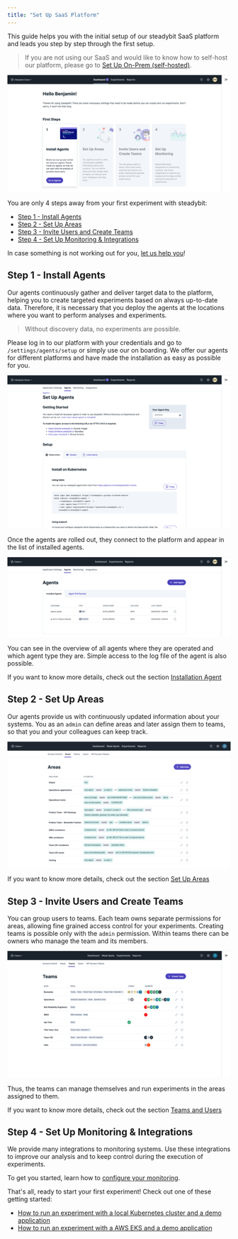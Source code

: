 ```yaml
---
title: "Set Up SaaS Platform"
---
```

This guide helps you with the initial setup of our steadybit SaaS platform and leads you step by step through the first setup.

>If you are not using our SaaS and would like to know how to self-host our platform, please go to [Set Up On-Prem (self-hosted)](20-set-up-onprem).
>

![on-boarding](img-set-up/step1-setup-platform.png)

You are only 4 steps away from your first experiment with steadybit:

- [Step 1 - Install Agents](#step1-installagents)
- [Step 2 - Set Up Areas](#step2-setupareas)
- [Step 3 - Invite Users and Create Teams](#step3-inviteusersandcreateteams)
- [Step 4 - Set Up Monitoring & Integrations](#step4-setupmonitoring&integrations)

In case something is not working out for you, [let us help you](https://www.steadybit.com/contact)!

## Step 1 - Install Agents
Our agents continuously gather and deliver target data to the platform, helping you to create targeted experiments based on always up-to-date data.
Therefore, it is necessary that you deploy the agents at the locations where you want to perform analyses and experiments.

> Without discovery data, no experiments are possible.

Please log in to our platform with your credentials and go to `/settings/agents/setup` or simply use our on boarding.
We offer our agents for different platforms and have made the installation as easy as possible for you.

![agents](img-set-up/set-up-agents.png)

Once the agents are rolled out, they connect to the platform and appear in the list of installed agents.

![agents finished](img-set-up/set-up-agents-finished.png)

You can see in the overview of all agents where they are operated and which agent type they are.
Simple access to the log file of the agent is also possible.

If you want to know more details, check out the section [Installation Agent](../install-configure/30-install-agents)

## Step 2 - Set Up Areas

Our agents provide us with continuously updated information about your systems.
You as an `admin` can define areas and later assign them to teams, so that you and your colleagues can keep track.

![areas](img-set-up/areas.png)

If you want to know more details, check out the section [Set Up Areas](../install-configure/50-set-up-areas)

## Step 3 - Invite Users and Create Teams

You can group users to teams. Each team owns separate permissions for areas, allowing fine grained access control for your experiments.
Creating teams is possible only with the `admin` permission. Within teams there can be owners who manage the team and its members.

![teams](img-set-up/teams.png)

Thus, the teams can manage themselves and run experiments in the areas assigned to them.

If you want to know more details, check out the section [Teams and Users](../install-configure/60-teams-and-users)

## Step 4 - Set Up Monitoring & Integrations

We provide many integrations to monitoring systems.
Use these integrations to improve our analysis and to keep control during the execution of experiments.

To get you started, learn how to [configure your monitoring](../install-configure/70-configure-monitoring).

That's all, ready to start your first experiment! Check out one of these getting started:
- [How to run an experiment with a local Kubernetes cluster and a demo application](30-run-experiment-local)
- [How to run an experiment with a AWS EKS and a demo application](40-run-experiment-eks)
